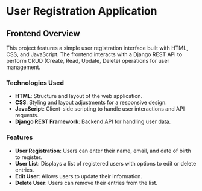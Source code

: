 # User Registration Application

## Frontend Overview

This project features a simple user registration interface built with HTML, CSS, and JavaScript. The frontend interacts with a Django REST API to perform CRUD (Create, Read, Update, Delete) operations for user management.

### Technologies Used

- **HTML**: Structure and layout of the web application.
- **CSS**: Styling and layout adjustments for a responsive design.
- **JavaScript**: Client-side scripting to handle user interactions and API requests.
- **Django REST Framework**: Backend API for handling user data.

### Features

- **User  Registration**: Users can enter their name, email, and date of birth to register.
- **User  List**: Displays a list of registered users with options to edit or delete entries.
- **Edit User**: Allows users to update their information.
- **Delete User**: Users can remove their entries from the list.

